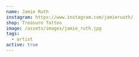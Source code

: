 ```yaml
---
name: Jamie Ruth
instagram: https://www.instagram.com/jamieruuth/
shop: Treasure Tattoo
image: /assets/images/jamie_ruth.jpg
tags:
  - artist
active: true
---
```

